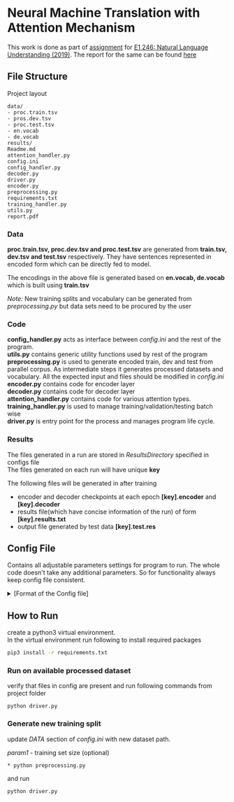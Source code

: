 # Neural Machine Translation with Attention Mechanism
This work is done as part of [assignment](https://sites.google.com/site/2019e1246/schedule/assignment-2) 
for [E1 246: Natural Language Understanding (2019)](https://sites.google.com/site/2019e1246/basics). The report for the same can be found 
[here](https://github.com/rv-chittersu/machine-translation/blob/master/report.pdf)


## File Structure
Project layout
```
data/
- proc.train.tsv
- pros.dev.tsv
- proc.test.tsv
- en.vocab
- de.vocab
results/
Readme.md
attention_handler.py
config.ini
config_handler.py
decoder.py
driver.py
encoder.py
preprocessing.py
requirements.txt
training_handler.py
utils.py
report.pdf
```

### Data

**proc.train.tsv, proc.dev.tsv and proc.test.tsv** are generated from **train.tsv, dev.tsv and test.tsv** respectively. They have sentences represented in encoded form which can be directly fed to model. 

The encodings in the above file is generated based on **en.vocab, de.vocab** which is built using **train.tsv**

*Note:* New training splits and vocabulary can be generated from *preprocessing.py* but data sets need to be procured by the user

### Code

**config_handler.py** acts as interface between *config.ini* and the rest of the program.<br>
**utils.py** contains generic utility functions used by rest of the program<br>
**preprocessing.py** is used to generate encoded train, dev and test from parallel corpus. As intermediate steps it generates processed datasets and vocabulary. All the expected input and files should be modified in *config.ini*  <br>
**encoder.py** contains code for encoder layer<br>
**decoder.py** contains code for decoder layer<br>
**attention_handler.py** contains code for various attention types.<br>
**training_handler.py** is used to manage training/validation/testing batch wise<br>
**driver.py** is entry point for the process and manages program life cycle.<br>

### Results


The files generated in a run are stored in *ResultsDirectory* specified in configs file<br> 
The files generated on each run will have unique **key**

The following files will be generated in after training
* encoder and decoder checkpoints at each epoch  **[key].encoder** and **[key].decoder** 
* results file(which have concise information of the run) of form **[key].results.txt**
* output file generated by test data **[key].test.res**

## Config File
Contains all adjustable parameters settings for program to run. The whole code doesn't take any additional parameters. So for functionality always keep config file consistent.
<details>
<summary>
[Format of the Config file]
</summary>

```
[DATA]
; These files will be used as datasets
SourceData = ./data.en.de/data.en
SourceDevData = ./data.en.de/dev-data.en
SourceTestData = ./data.en.de/test-data.en
DestinationData = ./data.en.de/data.de
DestinationTestData = ./data.en.de/test-data.de
DestinationDevData = ./data.en.de/dev-data.de
MaxSentenceLength = 20

; These files are generated by preprocessor and later used by driver
TrainingData = ./data.en.de/train.tsv
DevData = ./data.en.de/dev.tsv
TestData = ./data.en.de/test.tsv

; These files are generated by preprocessor and later used by driver
ProcessedTrainingData = ./data.en.de/proc.train.tsv
ProcessedDevData = ./data.en.de/proc.dev.tsv
ProcessedTestData = ./data.en.de/proc.test.tsv

SourceLang = en
DestinationLang = de

; generated by preprocessor
SourceVocab = ./data.en.de/en.vocab
DestinationVocab = ./data.en.de/de.vocab

MinimumFrequency = 10

ResultDir = ./results
CheckpointDir = ./models

[MODEL]
LSTMHiddenUnits = 64
LSTMLayers = 2
SourceEmbeddingDim = 128
DestinationEmbeddingDim = 128
LearningRate = 0.01
MaxDecodeLength = 15

[ATTENTION]
EncoderAttention = additive
DecoderAttention = additive
KeyValueSplit = 48,16

SelfAttention = True
AttentionHeads = 2

[TRAINING]
Epochs = 5
TrainingBatchSize = 300
MaxTrainingBatches = 600
DevBatchSize = 200
MaxDevBatches = 100
TestBatchSize = 200
MaxTestBatches = 150
```

</details>

## How to Run

create a python3 virtual environment.<br>
In the virtual environment run following to install required packages

```bash
pip3 install -r requirements.txt
```

### Run on available processed dataset
verify that files in config are present and run following commands from project folder
```
python driver.py
``` 

### Generate new training split
update *DATA* section of *config.ini* with new dataset path.<br>

*param1* - training set size (optional)<br>
```
* python preprocessing.py 
```

and run
```
python driver.py
```
